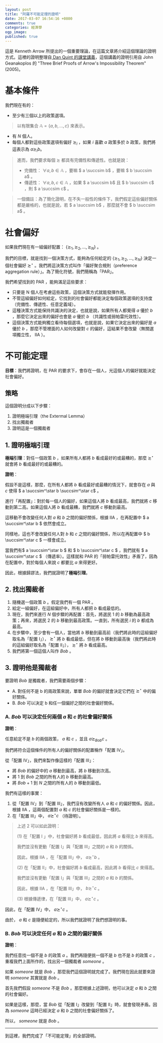 ```yaml
---
layout: post
title: "阿羅不可能定理的證明"
date: 2017-03-07 16:54:16 +0800
comments: true
categories: 經濟學
ogp_image: 
published: true
---
```


這是 Kenneth Arrow 所提出的一個重要理論，在這篇文章將介紹這個理論的證明方式。這裡的證明整理自[ Dan Quint 的課堂講義](http://www.ssc.wisc.edu/~dquint/econ698/)，這個講義的證明引用自 John Geanakoplos 的 "Three Brief Proofs of Arrow's Impossibility Theorem" (2005)。

<!--more-->

# 基本條件

我們現在有的：

* 至少有三個以上的政策選項。

> 以有限集合 $\mathbb{A} = \lbrace a, b, ..., c \rbrace$ 來表示。

* 有 $N$ 個人。
* 每個人都對這些政策選項有偏好 $\succsim_i$ ，如果 $i$ 喜歡 $a$ 政策多於 $b$ 政策，我們將這表示為 $a \succsim_i b$。

> 進而，我們要求每個 $\succsim$ 都具有完備性和傳遞性。也就是說：
> 
> * 完備性： $\forall a, b \in \mathbb{A}$ ，要嘛 $ a \succsim b$ ，要嘛 $ b \succsim a$ 。
> * 傳遞性： $\forall a, b, c \in \mathbb{A}$ ，如果 $ a \succsim b$ 且 $ b \succsim c$ ，則 $ a \succsim c$ 。

> 一個備註：為了簡化證明，在不失一般性的條件下，我們假定這些偏好關係都是嚴格的，也就是說，若 $ a \succsim b$ ，那麼就不會 $ b \succsim a$ 。

# 社會偏好

如果我們現在有一組偏好配置： $\lbrace \succsim_1, \succsim_2, ..., \succsim_N \rbrace$ 。

我們的目標，就是找到一個決策方式，能夠為任何給定的 $\lbrace \succsim_1, \succsim_2, ..., \succsim_N \rbrace$ 決定一個社會偏好 $\succsim^\star$ 。我們將這決策方式叫作「偏好聚合規則（preference aggregation rule）」。為了簡化符號，我們簡稱為「PAR」。

我們希望找到的 PAR ，能夠滿足這些要求：

* 只要是 N 個人在考慮這些政策，這個決策方式就能發揮作用。
* 不管這組偏好如何給定，它找到的社會偏好都能決定每個政策選項的支持度（完備性、傳遞性、任意定義域）。
* 這種決策方式能保持共識決的決定，也就是說，如果所有人都覺得 $a$ 優於 $b$ ，那麼它決定出來的偏好也會是 $a$ 優於 $b$ （共識性或弱帕雷托效性）。
* 這個決策方式能夠獨立看待每個選項，也就是說，如果它決定出來的偏好是 $a$ 優於 $b$ ，那麼不管裡面的人如何改變對 $c$ 的偏好，這結果不會改變（無關選項獨立性， IIA ）。

# 不可能定理

**目標**：我們將證明，在 PAR 的要求下，會存在一個人，光這個人的偏好就能決定社會偏好。

## 策略

這個證明分成以下步驟：

1. 證明極端引理（the Extermal Lemma）
2. 找出獨裁者
3. 證明這是一個獨裁者

## 1. 證明極端引理

**極端引理**：對任一個政策 $b$ ，如果所有人都將 $b$ 看成最好的或最糟的，那麼 $\succsim^\star$ 就會將 $b$ 看成最好的或最糟的。

**證明**：

假設不是這樣，那麼，在所有人都將 $b$ 看成最好或最糟的情況下，就會存在 $a$ 與 $c$ 使得 $ a \succsim^\star b \succsim^\star c$ 。

進行「再配置」：對於每一個人的偏好，如果這個人將 $b$ 看成最高，我們就將 $c$ 移動到第二高。如果這個人將 $b$ 看成最糟，我們就將 $c$ 移動到最高。

這移動不會改變任何人對 $a$ 和 $b$ 之間的偏好關係，根據 IIA ，在再配置中 $ a \succsim^\star b $ 依然會成立。

同樣地，這也不會改變任何人對 $b$ 和 $c$ 之間的偏好關係，所以在再配置中 $ b \succsim^\star c $ 一樣會成立。

當我們有$ a \succsim^\star b $ 和 $ b \succsim^\star c $ ，我們就有 $ a \succsim^\star c $ （傳遞率）。這樣就和 PAR 的「弱帕雷托效性」矛盾了，因為在配置中，對於每個人來說 $c$ 都要比 $a$ 來得更好。

因此，根據歸謬法，我們就證明了**極端引理**。

## 2. 找出獨裁者

1. 隨機選一個政策 $b$ 。假定我們有一個 PAR 。
2. 給定一組偏好，在這組偏好中，所有人都把 $b$ 看成最低的。
3. 現在，我們來進行 $N$ 個步驟的再配置：首先，將選民 $1$ 的 $b$ 移動為最高政策；再來，將選民 $2$ 的 $b$ 移動到最高政策。一直到，所有選民 $i$ 的 $b$ 都成為最高。
4. 在步驟中，至少會有一個人，當他將 $b$ 移動到最高前（我們將此時的這組偏好取名為「配置 I」）， $\succsim^\star$ 將 $b$ 看成最低，但在將 $b$ 移動到最高後（我們將此時的這組偏好取名為「配置 II」）， $\succsim^\star$ 將 $b$ 看成最高。
5. 我們將第一個這個人叫作 $Bob$ 。

## 3. 證明他是獨裁者

要證明 $Bob$ 是獨裁者，我們需要兩個步驟：

* A. 對任何不是 b 的兩政策來說，單單 $Bob$ 的偏好就會決定它們在 $\succsim^\star$ 中的偏好關係。
* B. $Bob$ 可以決定 b 和任一個偏好之間的社會偏好關係。

### A. $Bob$ 可以決定任何兩個 $a$ 和 $c$ 的社會偏好關係

**證明**：

任意給定不是 $b$ 的兩個政策， $a$ 和 $c$ ，並且 $a \succsim_{Bob} c$ 。

我們將符合這個條件的所有人的偏好關係的配置稱作「配置 IV」。

從「配置 IV」，我們來製作像這樣的「配置 III」：

* 將 $Bob$ 的偏好中的 $a$ 移動到最高，將 $b$ 移動到次高。
* 將 $1$ 到 $Bob$ 之間的所有人的 $b$ 移動到最高。
* 將 $Bob + 1$ 到 $N$ 之間的所有人的 $b$ 移動到最低。

我們有這樣的事實：

1. 從「配置 IV」到「配置 III」，我們沒有改變所有人 $a$ 和 $c$ 的偏好關係。因此，根據 IIA ，這兩個配置對 $a$ 和 $c$ 的社會偏好關係是一樣的。
2. 在「配置 III」中， $a \succsim^\star c$ （待證明）。

> 上述 2 可以如此證明：
> 
> (1) 在「配置 I 」中，社會偏好將 $b$ 看成最低，因此將 $a$ 看得比 $b$ 來得高。
>
> 我們並沒有更動「配置 I」與「配置 III」之間的 $a$ 和 $b$ 的關係。
> 
> 因此，根據 IIA ，在「配置 III」中， $a \succsim^\star b$ 。
> 
> (2) 在「配置 II」中，社會偏好將 $b$ 看成最高，因此將 $b$ 看得比 $c$ 來得高。
> 
> 我們並沒有更動「配置 I」與「配置 III」之間的 $a$ 和 $b$ 的關係。
>
> 因此，根據 IIA ，在「配置 III」中， $b \succsim^\star c$ 。
>
> (3) 根據傳遞律，在「配置 III」中， $a \succsim^\star c$ 。

因此，在「配置 IV」中， $a \succsim^\star c$ 。

由於， $a$ 和 $c$ 是隨便給定的，所以我們就證明了我們想證明的事。

### B. $Bob$ 可以決定任何 $a$ 和 $b$ 之間的偏好關係

**證明**：

我們任意找一個不是 $b$ 的政策 $a$ 。我們再隨便挑一個不是 $b$ 也不是 $b$ 的政策 $c$ ，重複我們上面所作的，找出另一個獨裁者 $someone$ 。

如果 $someone$ 就是 $Bob$ ，那麼我們這個證明就完成了。我們現在因此就要來證明 $someone$ 其實就是 $Bob$ 。

首先我們假設 $someone$ 不是 $Bob$ 。那麼根據上述證明，他可以決定 $a$ 和 $b$ 之間的社會偏好。

如果是這樣，那麼，當 $Bob$ 從「配置 I」改變到「配置 II」時，就會發現矛盾。因為 $someone$ 這時已經決定 $a$ 和 $b$ 之間的社會偏好關係了。

所以， $someone$ 就是 $Bob$ 。

---

到這裡，我們完成了「不可能定理」的全部證明。
